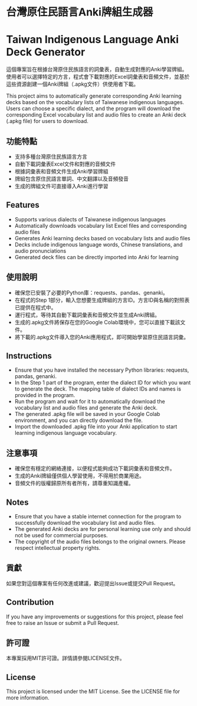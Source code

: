 # 台灣原住民語言Anki牌組生成器
# Taiwan Indigenous Language Anki Deck Generator

這個專案旨在根據台灣原住民族語言的詞彙表，自動生成對應的Anki學習牌組。使用者可以選擇特定的方言，程式會下載對應的Excel詞彙表和音頻文件，並基於這些資源創建一個Anki牌組（.apkg文件）供使用者下載。

This project aims to automatically generate corresponding Anki learning decks based on the vocabulary lists of Taiwanese indigenous languages. Users can choose a specific dialect, and the program will download the corresponding Excel vocabulary list and audio files to create an Anki deck (.apkg file) for users to download.

## 功能特點
- 支持多種台灣原住民族語言方言
- 自動下載詞彙表Excel文件和對應的音頻文件
- 根據詞彙表和音頻文件生成Anki學習牌組
- 牌組包含原住民語言單詞、中文翻譯以及音頻發音
- 生成的牌組文件可直接導入Anki進行學習

## Features
- Supports various dialects of Taiwanese indigenous languages
- Automatically downloads vocabulary list Excel files and corresponding audio files
- Generates Anki learning decks based on vocabulary lists and audio files
- Decks include indigenous language words, Chinese translations, and audio pronunciations
- Generated deck files can be directly imported into Anki for learning

## 使用說明
- 確保您已安裝了必要的Python庫：requests、pandas、genanki。
- 在程式的Step 1部分，輸入您想要生成牌組的方言ID。方言ID與名稱的對照表已提供在程式中。
- 運行程式，等待其自動下載詞彙表和音頻文件並生成Anki牌組。
- 生成的.apkg文件將保存在您的Google Colab環境中，您可以直接下載該文件。
- 將下載的.apkg文件導入您的Anki應用程式，即可開始學習原住民語言詞彙。

## Instructions
- Ensure that you have installed the necessary Python libraries: requests, pandas, genanki.
- In the Step 1 part of the program, enter the dialect ID for which you want to generate the deck. The mapping table of dialect IDs and names is provided in the program.
- Run the program and wait for it to automatically download the vocabulary list and audio files and generate the Anki deck.
- The generated .apkg file will be saved in your Google Colab environment, and you can directly download the file.
- Import the downloaded .apkg file into your Anki application to start learning indigenous language vocabulary.

## 注意事項
- 確保您有穩定的網絡連接，以便程式能夠成功下載詞彙表和音頻文件。
- 生成的Anki牌組僅供個人學習使用，不得用於商業用途。
- 音頻文件的版權歸原所有者所有，請尊重知識產權。

## Notes
- Ensure that you have a stable internet connection for the program to successfully download the vocabulary list and audio files.
- The generated Anki decks are for personal learning use only and should not be used for commercial purposes.
- The copyright of the audio files belongs to the original owners. Please respect intellectual property rights.

## 貢獻
如果您對這個專案有任何改進或建議，歡迎提出Issue或提交Pull Request。

## Contribution
If you have any improvements or suggestions for this project, please feel free to raise an Issue or submit a Pull Request.

## 許可證
本專案採用MIT許可證。詳情請參閱LICENSE文件。

## License
This project is licensed under the MIT License. See the LICENSE file for more information.
